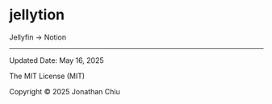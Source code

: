 # jellytion

Jellyfin → Notion

---

Updated Date: May 16, 2025

The MIT License (MIT)

Copyright © 2025 Jonathan Chiu